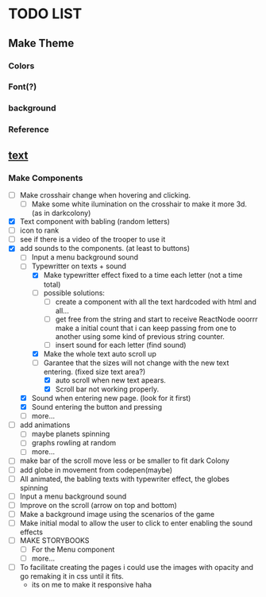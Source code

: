 # TODO LIST

## Make Theme

### Colors

### Font(?)

### background

### Reference

## [text](https://youtu.be/U5Mk3wA_W_4?si=4vLlazYHQGkIMs71&t=47)

### Make Components

- [ ] Make crosshair change when hovering and clicking.
  - [ ] Make some white ilumination on the crosshair to make it more 3d. (as in darkcolony)
- [x] Text component with babling (random letters)
- [ ] icon to rank
- [ ] see if there is a video of the trooper to use it
- [x] add sounds to the components. (at least to buttons)
  - [ ] Input a menu background sound
  - [ ] Typewritter on texts + sound
    - [x] Make typewritter effect fixed to a time each letter (not a time total)
    - [ ] possible solutions:
      - [ ] create a component with all the text hardcoded with html and all...
      - [ ] get free from the string and start to receive ReactNode ooorrr make a initial count that i can keep passing from one to another using some kind of previous string counter.
      - [ ] insert sound for each letter (find sound)
    - [x] Make the whole text auto scroll up
    - [ ] Garantee that the sizes will not change with the new text entering. (fixed size text area?)
      - [x] auto scroll when new text apears.
      - [x] Scroll bar not working properly.
  - [x] Sound when entering new page. (look for it first)
  - [x] Sound entering the button and pressing
  - [ ] more...
- [ ] add animations
  - [ ] maybe planets spinning
  - [ ] graphs rowling at random
  - [ ] more...
- [ ] make bar of the scroll move less or be smaller to fit dark Colony
- [ ] add globe in movement from codepen(maybe)
- [ ] All animated, the babling texts with typewriter effect, the globes spinning
- [ ] Input a menu background sound
- [ ] Improve on the scroll (arrow on top and bottom)
- [ ] Make a background image using the scenarios of the game
- [ ] Make initial modal to allow the user to click to enter enabling the sound effects
- [ ] MAKE STORYBOOKS
  - [ ] For the Menu component
  - [ ] more...
- [ ] To facilitate creating the pages i could use the images with opacity and go remaking it in css until it fits.
  - its on me to make it responsive haha
